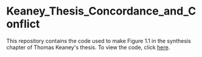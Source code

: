 # Keaney_Thesis_Concordance_and_Conflict

This repository contains the code used to make Figure 1.1 in the synthesis chapter of Thomas Keaney's thesis. To view the code, click [here](https://tomkeaney.github.io/Keaney_Thesis_Concordance_and_Conflict/).
